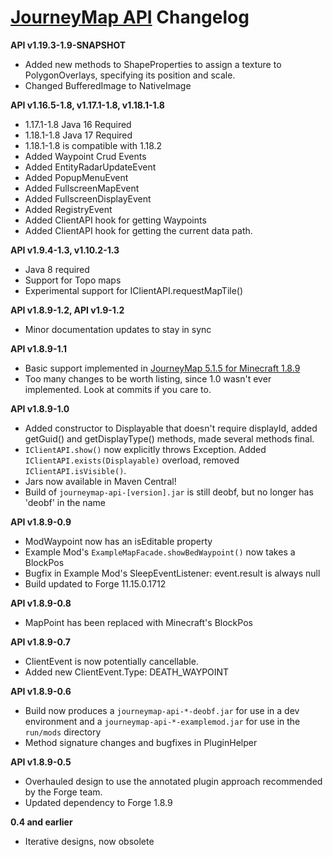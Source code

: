 [JourneyMap API](https://github.com/TeamJM/journeymap-api) Changelog
======================================================
**API v1.19.3-1.9-SNAPSHOT**
* Added new methods to ShapeProperties to assign a texture to PolygonOverlays, specifying its position and scale.
* Changed BufferedImage to NativeImage

**API v1.16.5-1.8, v1.17.1-1.8, v1.18.1-1.8** 
* 1.17.1-1.8 Java 16 Required
* 1.18.1-1.8 Java 17 Required
* 1.18.1-1.8 is compatible with 1.18.2
* Added Waypoint Crud Events
* Added EntityRadarUpdateEvent
* Added PopupMenuEvent
* Added FullscreenMapEvent
* Added FullscreenDisplayEvent
* Added RegistryEvent
* Added ClientAPI hook for getting Waypoints
* Added ClientAPI hook for getting the current data path.

**API v1.9.4-1.3, v1.10.2-1.3**

* Java 8 required
* Support for Topo maps
* Experimental support for IClientAPI.requestMapTile()

**API v1.8.9-1.2, API v1.9-1.2**
* Minor documentation updates to stay in sync

**API v1.8.9-1.1**

* Basic support implemented in [JourneyMap 5.1.5 for Minecraft 1.8.9](http://minecraft.curseforge.com/projects/journeymap-32274/files/2285371)
* Too many changes to be worth listing, since 1.0 wasn't ever implemented. Look at commits if you care to.

**API v1.8.9-1.0**

* Added constructor to Displayable that doesn't require displayId, added getGuid() and getDisplayType() methods, made several methods final.
* `IClientAPI.show()` now explicitly throws Exception. Added `IClientAPI.exists(Displayable)` overload, removed `IClientAPI.isVisible()`.
* Jars now available in Maven Central!
* Build of `journeymap-api-[version].jar` is still deobf, but no longer has 'deobf' in the name

**API v1.8.9-0.9**

* ModWaypoint now has an isEditable property
* Example Mod's `ExampleMapFacade.showBedWaypoint()` now takes a BlockPos
* Bugfix in Example Mod's SleepEventListener: event.result is always null
* Build updated to Forge 11.15.0.1712

**API v1.8.9-0.8**

* MapPoint has been replaced with Minecraft's BlockPos

**API v1.8.9-0.7**

* ClientEvent is now potentially cancellable.
* Added new ClientEvent.Type: DEATH_WAYPOINT

**API v1.8.9-0.6**

* Build now produces a `journeymap-api-*-deobf.jar` for use in a dev environment and a `journeymap-api-*-examplemod.jar` for use in the `run/mods` directory
* Method signature changes and bugfixes in PluginHelper

**API v1.8.9-0.5**

* Overhauled design to use the annotated plugin approach recommended by the Forge team.
* Updated dependency to Forge 1.8.9

**0.4 and earlier**

* Iterative designs, now obsolete
